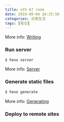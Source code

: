 ```yaml
---
title: oth 67 room
date: 2019-09-04 16:25:50
categories: 日常生活
tags: [笔记]
---
```

More info: [Writing](https://hexo.io/docs/writing.html)

<!-- more -->

### Run server

``` bash
$ hexo server
```

More info: [Server](https://hexo.io/docs/server.html)

### Generate static files

``` bash
$ hexo generate
```

More info: [Generating](https://hexo.io/docs/generating.html)

### Deploy to remote sites